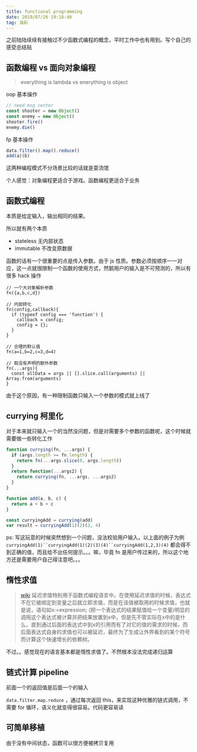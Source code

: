 ```yaml
---
title: functional programming
date: 2019/07/26 19:18:40
tag: 油彩
---
```


之前陆陆续续有接触过不少函数式编程的概念，平时工作中也有用到。写个自己的感受总结贴

## 函数编程 vs 面向对象编程
>everything is lambda vs enerything is object

oop 基本操作
```js
// need msg center
const shooter = new Object()
const enemy = new Object()
shooter.fire()
enemy.die()
```

fp 基本操作
```js
data.filter().map().reduce()
add(a)(b)
```

这两种编程模式不分场景比较的话就是耍流氓

个人感觉：对象编程更适合于游戏。函数编程更适合于业务

## 函数式编程
本质是给定输入，输出相同的结果。

所以就有两个本质
- stateless 无内部状态
- immutable 不改变原数据

函数的话有一个很重要的点是传入参数。由于 js 性质。参数必须按顺序一一对应，这一点就很限制一个函数的使用方式，然鹅用户的输入是不可预测的，所以有很多 hack 操作

```
// 一个大对象解析参数
fn({a,b,c,d}) 

// 内部转化
fn(config,callback){
  if (typeof config === 'function') {
    callback = config;
    config = {};
  }
}

// 合理的默认值
fn(a=1,b=2,c=3,d=4)

// 取没有声明的额外参数
fn(...args){
  const allData = args || [].slice.call(arguments) || Array.from(arguments)
}
```

由于这个原因，有一种限制函数只输入一个参数的模式就上线了

## currying 柯里化

对于本来就只输入一个的当然没问题，但是对需要多个参数的函数呢，这个时候就需要做一些转化工作

```js
function currying(fn, ...args) {
  if (args.length >= fn.length) {
    return fn(...args.slice(0, args.length))
  }
  return function(...args2) {
    return currying(fn, ...args, ...args2)
  }
}

function add(a, b, c) {
  return a + b + c
}

const curryingAdd = currying(add)
var result = curryingAdd(1)(2)(3, 4)
```

ps: 写这玩意的时候突然想到一个问题，没法校验用户输入。以上面的例子为例 
`curryingAdd(1)``curryingAdd(1)(2)(3)(4)``curryingAdd(1,2,3)(4)` 都会得不到正确的值，而且给不出任何提示。。。嘛，毕竟 fn 是用户传过来的，所以这个地方还是需要用户自己得注意吧。。。

## 惰性求值

> [wiki](https://zh.wikipedia.org/wiki/%E6%83%B0%E6%80%A7%E6%B1%82%E5%80%BC) 延迟求值特别用于函数式编程语言中。在使用延迟求值的时候，表达式不在它被绑定到变量之后就立即求值，而是在该值被取用的时候求值，也就是说，语句如x:=expression; (把一个表达式的结果赋值给一个变量)明显的调用这个表达式被计算并把结果放置到x中，但是先不管实际在x中的是什么，直到通过后面的表达式中到x的引用而有了对它的值的需求的时候，而后面表达式自身的求值也可以被延迟，最终为了生成让外界看到的某个符号而计算这个快速增长的依赖树。

不过。。感觉现在的语言基本都是惰性求值了。不然根本没法完成递归运算

## 链式计算 pipeline
前面一个的返回值是后面一个的输入

`data.filter.map.reduce` ，通过每次返回 this，来实现这种优雅的链式调用，不需要 for 循环，语义化就变得很容易。代码更容易读

## 可简单移植

由于没有中间状态，函数可以很方便被拷贝复用